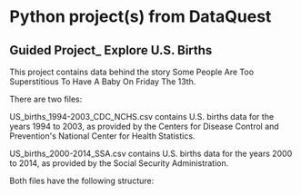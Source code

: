 # Python project(s) from DataQuest
## Guided Project_ Explore U.S. Births
This project contains data behind the story Some People Are Too Superstitious To Have A Baby On Friday The 13th.

There are two files:

US_births_1994-2003_CDC_NCHS.csv contains U.S. births data for the years 1994 to 2003, as provided by the Centers for Disease Control and Prevention's National Center for Health Statistics.

US_births_2000-2014_SSA.csv contains U.S. births data for the years 2000 to 2014, as provided by the Social Security Administration.

Both files have the following structure:


